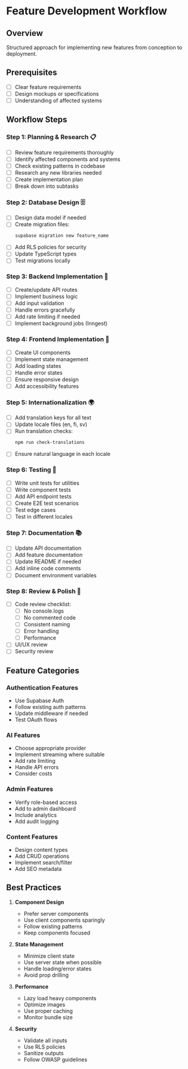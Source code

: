 # Feature Development Workflow

## Overview
Structured approach for implementing new features from conception to deployment.

## Prerequisites
- [ ] Clear feature requirements
- [ ] Design mockups or specifications
- [ ] Understanding of affected systems

## Workflow Steps

### Step 1: Planning & Research 📋
- [ ] Review feature requirements thoroughly
- [ ] Identify affected components and systems
- [ ] Check existing patterns in codebase
- [ ] Research any new libraries needed
- [ ] Create implementation plan
- [ ] Break down into subtasks

### Step 2: Database Design 🗄️
- [ ] Design data model if needed
- [ ] Create migration files:
  ```bash
  supabase migration new feature_name
  ```
- [ ] Add RLS policies for security
- [ ] Update TypeScript types
- [ ] Test migrations locally

### Step 3: Backend Implementation 🔧
- [ ] Create/update API routes
- [ ] Implement business logic
- [ ] Add input validation
- [ ] Handle errors gracefully
- [ ] Add rate limiting if needed
- [ ] Implement background jobs (Inngest)

### Step 4: Frontend Implementation 🎨
- [ ] Create UI components
- [ ] Implement state management
- [ ] Add loading states
- [ ] Handle error states
- [ ] Ensure responsive design
- [ ] Add accessibility features

### Step 5: Internationalization 🌍
- [ ] Add translation keys for all text
- [ ] Update locale files (en, fi, sv)
- [ ] Run translation checks:
  ```bash
  npm run check-translations
  ```
- [ ] Ensure natural language in each locale

### Step 6: Testing 🧪
- [ ] Write unit tests for utilities
- [ ] Write component tests
- [ ] Add API endpoint tests
- [ ] Create E2E test scenarios
- [ ] Test edge cases
- [ ] Test in different locales

### Step 7: Documentation 📚
- [ ] Update API documentation
- [ ] Add feature documentation
- [ ] Update README if needed
- [ ] Add inline code comments
- [ ] Document environment variables

### Step 8: Review & Polish 💎
- [ ] Code review checklist:
  - [ ] No console.logs
  - [ ] No commented code
  - [ ] Consistent naming
  - [ ] Error handling
  - [ ] Performance
- [ ] UI/UX review
- [ ] Security review

## Feature Categories

### Authentication Features
- Use Supabase Auth
- Follow existing auth patterns
- Update middleware if needed
- Test OAuth flows

### AI Features
- Choose appropriate provider
- Implement streaming where suitable
- Add rate limiting
- Handle API errors
- Consider costs

### Admin Features
- Verify role-based access
- Add to admin dashboard
- Include analytics
- Add audit logging

### Content Features
- Design content types
- Add CRUD operations
- Implement search/filter
- Add SEO metadata

## Best Practices

1. **Component Design**
   - Prefer server components
   - Use client components sparingly
   - Follow existing patterns
   - Keep components focused

2. **State Management**
   - Minimize client state
   - Use server state when possible
   - Handle loading/error states
   - Avoid prop drilling

3. **Performance**
   - Lazy load heavy components
   - Optimize images
   - Use proper caching
   - Monitor bundle size

4. **Security**
   - Validate all inputs
   - Use RLS policies
   - Sanitize outputs
   - Follow OWASP guidelines